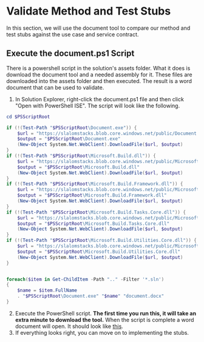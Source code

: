 # Validate Method and Test Stubs

In this section, we will use the document tool to compare our
method and test stubs against the use case and service
contract.

## Execute the document.ps1 Script

There is a powershell script in the solution's assets folder.  What
it does is download the document tool and a needed assembly for it.  These
files are downloaded into the assets folder and then executed.  The 
result is a word document that can be used to validate.

1. In Solution Explorer, right-click the document.ps1 file and then
click "Open with PowerShell ISE".  The script will look like the following.
```powershell
cd $PSScriptRoot

if (!(Test-Path "$PSScriptRoot\Document.exe")) {
    $url = "https://slalomstacks.blob.core.windows.net/public/Document.exe"
    $output = "$PSScriptRoot\Document.exe"
    (New-Object System.Net.WebClient).DownloadFile($url, $output)
}
if (!(Test-Path "$PSScriptRoot\Microsoft.Build.dll")) {
    $url = "https://slalomstacks.blob.core.windows.net/public/Microsoft.Build.dll"
    $output = "$PSScriptRoot\Microsoft.Build.dll"
    (New-Object System.Net.WebClient).DownloadFile($url, $output)
}
if (!(Test-Path "$PSScriptRoot\Microsoft.Build.Framework.dll")) {
    $url = "https://slalomstacks.blob.core.windows.net/public/Microsoft.Build.Framework.dll"
    $output = "$PSScriptRoot\Microsoft.Build.Framework.dll"
    (New-Object System.Net.WebClient).DownloadFile($url, $output)
}
if (!(Test-Path "$PSScriptRoot\Microsoft.Build.Tasks.Core.dll")) {
    $url = "https://slalomstacks.blob.core.windows.net/public/Microsoft.Build.Tasks.Core.dll"
    $output = "$PSScriptRoot\Microsoft.Build.Tasks.Core.dll"
    (New-Object System.Net.WebClient).DownloadFile($url, $output)
}
if (!(Test-Path "$PSScriptRoot\Microsoft.Build.Utilities.Core.dll")) {
    $url = "https://slalomstacks.blob.core.windows.net/public/Microsoft.Build.Utilities.Core.dll"
    $output = "$PSScriptRoot\Microsoft.Build.Utilities.Core.dll"
    (New-Object System.Net.WebClient).DownloadFile($url, $output)
}


foreach($item in Get-ChildItem -Path ".." -Filter '*.sln')
{
    $name = $item.FullName
    . "$PSScriptRoot\Document.exe" "$name" "document.docx"
}
```
2. Execute the PowerShell script.  **The first time you run this, it will take an extra minute to download the tool.**  When the script is complete a word document
will open.  It should look like [this](document.docx).
3. If everything looks right, you can move on to implementing the stubs.
